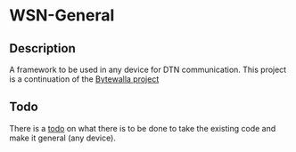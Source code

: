 WSN-General
===========

Description
-----------
A framework to be used in any device for DTN communication.
This project is a continuation of the [Bytewalla project](https://code.google.com/p/dtn-bytewalla/)

Todo
-----------
There is a [todo](https://github.com/WSN-2012/WSN-General/wiki/Porting-from-bytewalla-4) on what there is to be done to take the existing code and make it general (any device).


